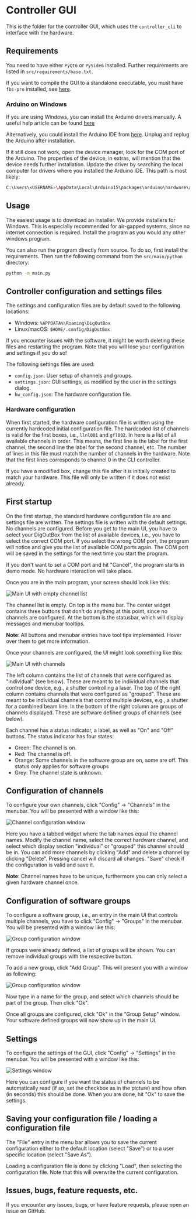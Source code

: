 # Controller GUI

This is the folder for the controller GUI,
which uses the `controller_cli` to interface with the hardware.

## Requirements

You need to have either `PyQt6` or `PySide6` installed.
Further requirements are listed in `src/requirements/base.txt`.

If you want to compile the GUI to a standalone executable,
you must have `fbs-pro` installed,
see [here](https://build-system.fman.io/).

### Arduino on Windows

If you are using Windows,
you can install the Arduino drivers manually.
A useful help article can be found
[here](https://www.candelatech.com/cookbook.php?vol=misc&book=Install+Arduino+Mega+Driver+on+Windows+10)

Alternatively,
you could install the Arduino IDE from
[here](https://www.arduino.cc/en/software).
Unplug and replug the Arduino after installation.

If it still does not work,
open the device manager,
look for the COM port of the Arduino.
The properties of the device, in extras,
will mention that the device needs further installation.
Update the driver by searching the local computer for drivers
where you installed the Arduino IDE.
This path is most likely:
```bash
C:\Users\<USERNAME>\AppData\Local\Arduino15\packages\arduino\hardware\avr\1.8.3\drivers
```


## Usage

The easiest usage is to download an installer.
We provide installers for Windows.
This is especially recommended for air-gapped systems,
since no internet connection is required.
Install the program as you would any other windows program.

You can also run the program directly from source.
To do so, first install the requirements.
Then run the following command from the `src/main/python` directory:

```bash
python -m main.py
```

## Controller configuration and settings files

The settings and configuration files are by default saved to the following locations:

- Windows: `%APPDATA%\Roaming\DigOutBox`
- Linux/macOS: `$HOME/.config/DigOutBox`

If you encounter issues with the software,
it might be worth deleting these files and restarting the program.
Note that you will lose your configuration and settings if you do so!

The following settings files are used:

- `config.json`: User setup of channels and groups.
- `settings.json`: GUI settings, as modified by the user in the settings dialog.
- `hw_config.json`: The hardware configuration file.

### Hardware configuration

When first started,
the hardware configuration file is written
using the currently hardcoded initial configuration file.
The hardcoded list of channels is valid for the first boxes,
i.e., `llnl001` and `gfl002`.
In here is a list of all available channels in order.
This means,
the first line is the label for the first channel,
the second line the label for the second channel, etc.
The number of lines in this file must match the number of channels in the hardware.
Note that the first lines corresponds to channel 0 in the CLI controller.

If you have a modified box,
change this file after it is initially created to match your hardware.
This file will only be written if it does not exist already.

## First startup

On the first startup,
the standard hardware configuration file are and settings file are written.
The settings file is written with the default settings.
No channels are configured.
Before you get to the main UI,
you have to select your DigOutBox from the list of available devices,
i.e., you have to select the correct COM port.
If you select the wrong COM port,
the program will notice and give you the list of available COM ports again.
The COM port will be saved in the settings for the next time you start the program.

If you don't want to set a COM port and hit "Cancel",
the program starts in demo mode.
No hardware interaction will take place.

Once you are in the main program,
your screen should look like this:

![Main UI with empty channel list](screenshots/main_ui_empty.png)

The channel list is empty.
On top is the menu bar.
The center widget contains three buttons that don't do anything at this point,
since no channels are configured.
At the bottom is the statusbar,
which will display messages and menubar tooltips.

**Note**: All buttons and menubar entries have tool tips implemented.
Hover over them to get more information.

Once your channels are configured,
the UI might look something like this:

![Main UI with channels](screenshots/main_ui.png)

The left column contains the list of channels that were configured as "individual" (see below).
These are meant to be individual channels that control one device,
e.g., a shutter controlling a laser.
The top of the right column contains channels that were configured as "grouped".
These are meant to be individual channels that control multiple devices,
e.g., a shutter for a combined beam line.
In the bottom of the right column are groups of channels displayed.
These are software defined groups of channels (see below).

Each channel has a status indicator, a label, as well as "On" and "Off" buttons.
The status indicator has four states:

- Green: The channel is on.
- Red: The channel is off.
- Orange: Some channels in the software group are on, some are off.
  This status only applies for software groups
- Grey: The channel state is unknown.

## Configuration of channels

To configure your own channels,
click "Config" -> "Channels" in the menubar.
You will be presented with a window like this:

![Channel configuration window](screenshots/channel_config.png)

Here you have a tabbed widget where the tab names equal the channel names.
Modify the channel name,
select the correct hardware channel,
and select which display section "individual" or "grouped" this channel should be in.
You can add more channels by clicking "Add" and
delete a channel by clicking "Delete".
Pressing cancel will discard all changes.
"Save" check if the configuration is valid and save it.

**Note**: Channel names have to be unique,
furthermore you can only select a given hardware channel once.

## Configuration of software groups

To configure a software group,
i.e., an entry in the main UI that controls multiple channels,
you have to click "Config" -> "Groups" in the menubar.
You will be presented with a window like this:

![Group configuration window](screenshots/groups_config.png)

If groups were already defined,
a list of groups will be shown.
You can remove individual groups with the respective button.

To add a new group,
click "Add Group".
This will present you with a window as following:

![Group configuration window](screenshots/group_config.png)

Now type in a name for the group,
and select which channels should be part of the group.
Then click "Ok".

Once all groups are configured,
click "Ok" in the "Group Setup" window.
Your software defined groups will now show up in the main UI.

## Settings

To configure the settings of the GUI,
click "Config" -> "Settings" in the menubar.
You will be presented with a window like this:

![Settings window](screenshots/settings.png)

Here you can configure if you want the status of channels to be automatically read
(if so, set the checkbox as in the picture)
and how often (in seconds) this should be done.
When you are done, hit "Ok" to save the settings.

## Saving your configuration file / loading a configuration file

The "File" entry in the menu bar allows you to save the current configuration
either to the default location (select "Save")
or to a user specific location (select "Save As").

Loading a configuration file is done by clicking "Load",
then selecting the configuration file.
Note that this will overwrite the current configuration.

## Issues, bugs, feature requests, etc.

If you encounter any issues, bugs, or have feature requests,
please open an issue on GitHub.
